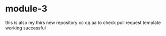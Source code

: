 # module-3
this is also my thirs new repository cc qq aa
to check pull request template working
successful
